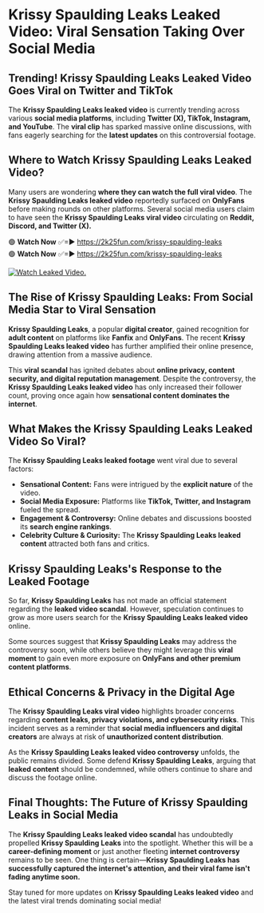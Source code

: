 # Krissy Spaulding Leaks Leaked Video: Viral Sensation Taking Over Social Media

## **Trending! Krissy Spaulding Leaks Leaked Video Goes Viral on Twitter and TikTok**
The **Krissy Spaulding Leaks leaked video** is currently trending across various **social media platforms**, including **Twitter (X), TikTok, Instagram, and YouTube**. The **viral clip** has sparked massive online discussions, with fans eagerly searching for the **latest updates** on this controversial footage.

## **Where to Watch Krissy Spaulding Leaks Leaked Video?**
Many users are wondering **where they can watch the full viral video**. The **Krissy Spaulding Leaks leaked video** reportedly surfaced on **OnlyFans** before making rounds on other platforms. Several social media users claim to have seen the **Krissy Spaulding Leaks viral video** circulating on **Reddit, Discord, and Twitter (X).**

🟢 **Watch Now** ✅=► https://2k25fun.com/krissy-spaulding-leaks  
🟢 **Watch Now** ✅=► https://2k25fun.com/krissy-spaulding-leaks  

[![Watch Leaked Video.](https://miro.medium.com/v2/resize:fit:828/format:webp/1*cilzJN44JGOrTw9NJCrNHA.gif "Watch Leaked Video")](https://2k25fun.com/krissy-spaulding-leaks)

## **The Rise of Krissy Spaulding Leaks: From Social Media Star to Viral Sensation**
**Krissy Spaulding Leaks**, a popular **digital creator**, gained recognition for **adult content** on platforms like **Fanfix** and **OnlyFans**. The recent **Krissy Spaulding Leaks leaked video** has further amplified their online presence, drawing attention from a massive audience.

This **viral scandal** has ignited debates about **online privacy, content security, and digital reputation management**. Despite the controversy, the **Krissy Spaulding Leaks leaked video** has only increased their follower count, proving once again how **sensational content dominates the internet**.

## **What Makes the Krissy Spaulding Leaks Leaked Video So Viral?**
The **Krissy Spaulding Leaks leaked footage** went viral due to several factors:
- **Sensational Content:** Fans were intrigued by the **explicit nature** of the video.
- **Social Media Exposure:** Platforms like **TikTok, Twitter, and Instagram** fueled the spread.
- **Engagement & Controversy:** Online debates and discussions boosted its **search engine rankings**.
- **Celebrity Culture & Curiosity:** The **Krissy Spaulding Leaks leaked content** attracted both fans and critics.

## **Krissy Spaulding Leaks's Response to the Leaked Footage**
So far, **Krissy Spaulding Leaks** has not made an official statement regarding the **leaked video scandal**. However, speculation continues to grow as more users search for the **Krissy Spaulding Leaks leaked video** online.

Some sources suggest that **Krissy Spaulding Leaks** may address the controversy soon, while others believe they might leverage this **viral moment** to gain even more exposure on **OnlyFans and other premium content platforms**.

## **Ethical Concerns & Privacy in the Digital Age**
The **Krissy Spaulding Leaks viral video** highlights broader concerns regarding **content leaks, privacy violations, and cybersecurity risks**. This incident serves as a reminder that **social media influencers and digital creators** are always at risk of **unauthorized content distribution**.

As the **Krissy Spaulding Leaks leaked video controversy** unfolds, the public remains divided. Some defend **Krissy Spaulding Leaks**, arguing that **leaked content** should be condemned, while others continue to share and discuss the footage online.

## **Final Thoughts: The Future of Krissy Spaulding Leaks in Social Media**
The **Krissy Spaulding Leaks leaked video scandal** has undoubtedly propelled **Krissy Spaulding Leaks** into the spotlight. Whether this will be a **career-defining moment** or just another fleeting **internet controversy** remains to be seen. One thing is certain—**Krissy Spaulding Leaks has successfully captured the internet's attention, and their viral fame isn't fading anytime soon.**

Stay tuned for more updates on **Krissy Spaulding Leaks leaked video** and the latest viral trends dominating social media!